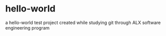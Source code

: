 # hello-world
a hello-world test project created while studying git through ALX software engineering program
